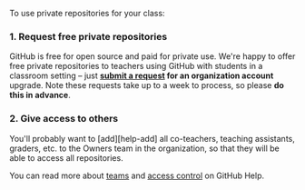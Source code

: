 To use private repositories for your class:

### 1. Request free private repositories

GitHub is free for open source and paid for private use. We're happy to offer free private repositories to teachers using GitHub with students in a classroom setting – just **[submit a request][discount] for an organization account** upgrade. Note these requests take up to a week to process, so please **do this in advance**.

### 2. Give access to others

You'll probably want to [add][help-add] all co-teachers, teaching assistants, graders, etc. to the Owners team in the organization, so that they will be able to access all repositories.

You can read more about [teams][help-add-to-team] and [access control][help-access-control] on GitHub Help.

<!-- Links -->
[discount]: /discount
[help-add-to-team]: https://help.github.com/articles/adding-organization-members-to-a-team
[help-team]: https://help.github.com/articles/how-do-i-set-up-a-team
[help-access-control]: https://help.github.com/articles/what-are-the-different-access-permissions#organization-accounts

